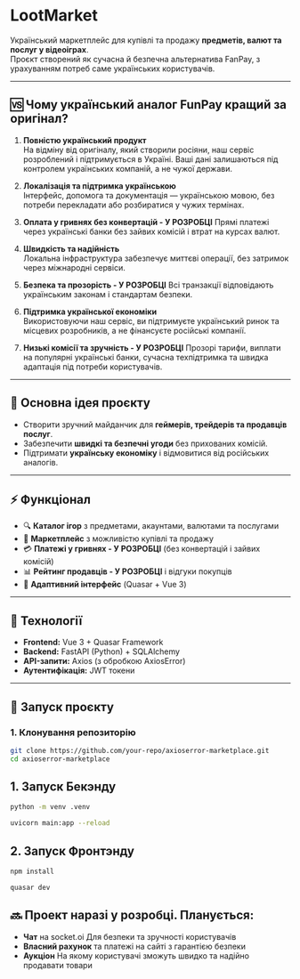 # LootMarket

Український маркетплейс для купівлі та продажу **предметів, валют та послуг у відеоіграх**.  
Проєкт створений як сучасна й безпечна альтернатива FanPay, з урахуванням потреб саме українських користувачів.

---

## 🆚 Чому український аналог FunPay кращий за оригінал?

1. **Повністю український продукт**  
   На відміну від оригіналу, який створили росіяни, наш сервіс розроблений і підтримується в Україні. Ваші дані залишаються під контролем українських компаній, а не чужої держави.

2. **Локалізація та підтримка українською**  
   Інтерфейс, допомога та документація — українською мовою, без потреби перекладати або розбиратися у чужих термінах.

3. **Оплата у гривнях без конвертацій - У РОЗРОБЦІ** 
   Прямі платежі через українські банки без зайвих комісій і втрат на курсах валют.

4. **Швидкість та надійність**  
   Локальна інфраструктура забезпечує миттєві операції, без затримок через міжнародні сервіси.

5. **Безпека та прозорість - У РОЗРОБЦІ**
   Всі транзакції відповідають українським законам і стандартам безпеки.

6. **Підтримка української економіки**  
   Використовуючи наш сервіс, ви підтримуєте український ринок та місцевих розробників, а не фінансуєте російські компанії.

7. **Низькі комісії та зручність - У РОЗРОБЦІ**
   Прозорі тарифи, виплати на популярні українські банки, сучасна техпідтримка та швидка адаптація під потреби користувачів.

---

## 🎯 Основна ідея проєкту

- Створити зручний майданчик для **геймерів, трейдерів та продавців послуг**.
- Забезпечити **швидкі та безпечні угоди** без прихованих комісій.
- Підтримати **українську економіку** і відмовитися від російських аналогів.
---

## ⚡ Функціонал

- 🔍 **Каталог ігор** з предметами, акаунтами, валютами та послугами
- 🛒 **Маркетплейс** з можливістю купівлі та продажу
- 💳 **Платежі у гривнях - У РОЗРОБЦІ** (без конвертацій і зайвих комісій)
- 📊 **Рейтинг продавців - У РОЗРОБЦІ** і відгуки покупців
- 📱 **Адаптивний інтерфейс** (Quasar + Vue 3)

---

## 🔧 Технології

- **Frontend:** Vue 3 + Quasar Framework
- **Backend:** FastAPI (Python) + SQLAlchemy
- **API-запити:** Axios (з обробкою AxiosError)
- **Аутентифікація:** JWT токени

---

## 🚀 Запуск проєкту

### 1. Клонування репозиторію
```bash
git clone https://github.com/your-repo/axioserror-marketplace.git
cd axioserror-marketplace
```

## 1. Запуск Бекэнду
```bash
python -m venv .venv

uvicorn main:app --reload
```

## 2. Запуск Фронтэнду
```bash
npm install

quasar dev
```

## 🔜 Проект наразі у розробці. Планується:

- **Чат** на socket.oi Для безпеки та зручності користувачів 
- **Власний рахунок** та платежі на сайті з гарантією безпеки
- **Аукціон** На якому користувачі зможуть швидко та надійно продавати товари
